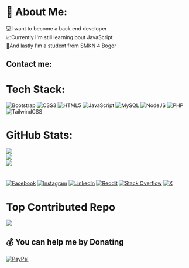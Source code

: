 # 💫 About Me:
💻I want to become a back end developer<br>📈Currently I'm still learning bout JavaScript<br>🏫And lastly I'm a student from SMKN 4 Bogor


## Contact me:

# Tech Stack:
![Bootstrap](https://img.shields.io/badge/bootstrap-%238511FA.svg?style=for-the-badge&logo=bootstrap&logoColor=white) ![CSS3](https://img.shields.io/badge/css3-%231572B6.svg?style=for-the-badge&logo=css3&logoColor=white) ![HTML5](https://img.shields.io/badge/html5-%23E34F26.svg?style=for-the-badge&logo=html5&logoColor=white) ![JavaScript](https://img.shields.io/badge/javascript-%23323330.svg?style=for-the-badge&logo=javascript&logoColor=%23F7DF1E) ![MySQL](https://img.shields.io/badge/mysql-%2300000f.svg?style=for-the-badge&logo=mysql&logoColor=white) ![NodeJS](https://img.shields.io/badge/node.js-6DA55F?style=for-the-badge&logo=node.js&logoColor=white) ![PHP](https://img.shields.io/badge/php-%23777BB4.svg?style=for-the-badge&logo=php&logoColor=white) ![TailwindCSS](https://img.shields.io/badge/tailwindcss-%2338B2AC.svg?style=for-the-badge&logo=tailwind-css&logoColor=white)
# GitHub Stats:
![](https://github-readme-stats.vercel.app/api?username=ADARIYA0&theme=dark&hide_border=false&include_all_commits=false&count_private=true)<br/>
![](https://github-readme-streak-stats.herokuapp.com/?user=ADARIYA0&theme=dark&hide_border=false)<br/>
![](https://quotes-github-readme.vercel.app/api?type=horizontal&theme=dark)
#
[![Facebook](https://img.shields.io/badge/Facebook-%231877F2.svg?logo=Facebook&logoColor=white)](https://facebook.com/adariya28) [![Instagram](https://img.shields.io/badge/Instagram-%23E4405F.svg?logo=Instagram&logoColor=white)](https://instagram.com/adariya0) [![LinkedIn](https://img.shields.io/badge/LinkedIn-%230077B5.svg?logo=linkedin&logoColor=white)](https://linkedin.com/in/adrian-anugerah-m-a289a7282) [![Reddit](https://img.shields.io/badge/Reddit-%23FF4500.svg?logo=Reddit&logoColor=white)](https://reddit.com/user/AAIYR) [![Stack Overflow](https://img.shields.io/badge/-Stackoverflow-FE7A16?logo=stack-overflow&logoColor=white)](https://stackoverflow.com/users/22111433) [![X](https://img.shields.io/badge/X-black.svg?logo=X&logoColor=white)](https://x.com/ADARIYA0) 

# Top Contributed Repo
![](https://github-contributor-stats.vercel.app/api?username=ADARIYA0&limit=5&theme=dark&combine_all_yearly_contributions=true)



## 💰 You can help me by Donating
[![PayPal](https://img.shields.io/badge/PayPal-00457C?style=for-the-badge&logo=paypal&logoColor=white)](https://paypal.me/andriAA57) 

  
<!-- Proudly created with GPRM ( https://gprm.itsvg.in ) -->
